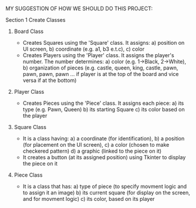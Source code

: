 MY SUGGESTION OF HOW WE SHOULD DO THIS PROJECT:

Section 1
Create Classes
1. Board Class
   - Creates Squares using the 'Square' class. It assigns: a) position on UI screen,
                                                           b) coordinate (e.g. a1, b3 e.t.c),
                                                           c) color
   - Creates Players using the 'Player' class. It assigns the player's number. The number determines: a) color (e.g. 1->Black, 2->White),
                                                                                                      b) organization of pieces (e.g. castle, queen, king, castle, pawn, pawn, pawn, pawn ... if player is at the top of the board and vice versa if at the bottom)
2. Player Class
   - Creates Pieces using the 'Piece' class. It assigns each piece: a) its type (e.g. Pawn, Queen)
                                                                    b) its starting Square
                                                                    c) its color based on the player
3. Square Class
   - It is a class having: a) a coordinate (for identification),
                           b) a position (for placement on the UI screen),
                           c) a color (chosen to make checkered pattern)
                           d) a graphic (linked to the piece on it)
   - It creates a button (at its assigned position) using Tkinter to display the piece on it
  
4. Piece Class
   - It is a class that has: a) type of piece (to specify movment logic and to assign it an image)
                             b) its current square (for display on the screen, and for movment logic)
                             c) its color, based on its player

   
